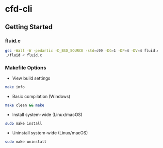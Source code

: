 # cfd-cli

## Getting Started

### fluid.c

```bash
gcc -Wall -W -pedantic -D_BSD_SOURCE -std=c99 -DG=1 -DP=4 -DV=4 fluid.c -o fluid -lm
./fluid < fluid.c
```

### Makefile Options

- View build settings
```bash
make info
```
- Basic compilation (Windows)
```bash
make clean && make
```
- Install system-wide (Linux/macOS)
```bash
sudo make install
```
- Uninstall system-wide (Linux/macOS)
```bash
sudo make uninstall
```
